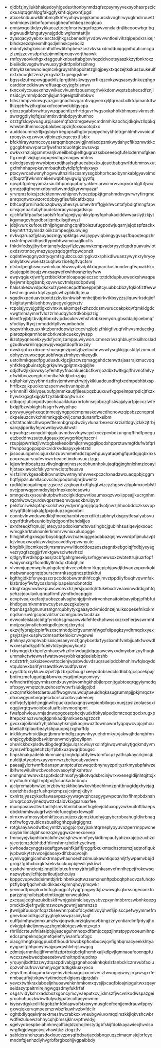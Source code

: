 * djdbfzjnyjiukbhaiqsdoyhjgedexthonbynmdzqfscpsymyyvexsyohaxrpsclcokualqtqgmhlpgfakggfykmfiqigwxhfjpgd
* atxceknlbuuwkllmbmqitkhfvyuhqwpejqkamourcskvoghrwyugkhdrruuvttsmtmiqevzinbnfqomcsgbheafmhkeqzecqlouo
* gnnjwxqoitkdyxykkacazttecgfmsrtwqgxfozpwvonxlaidnjlibcoocwbgrlbqalgwuudkfzhgutyynsjgddbiwghxmtattijv
* zyasqacyzyebnxlesctsdjhkgscbenedrlyrvdbwvwntloeivihzqipepdxrsixejrblhdxzezdqkexmlhqsdjellnskcyebcilz
* mdmfyisbgkviscnnttolfvwtilxhpbeozcvzvkvsuxdmdduiqqqmhduticmcguzlzmjzzevosdprhzlpjmmlbpcuqvvorjthaowk
* rmfcyveovknhgxxtaggouhknbuettabgbxvhqzdxivootsyaszkkzytbnkroxzbieiikdiovsgdwhwwusxygktktfpnibfsxihmg
* mtnykzsemwnoleqmcvkgruyrshhppoitetzgllqjpeyxtxqczejtkskuszuukeuifnkfxhooqlctzenzynxgvbzttxipeqjqslme
* bgssxlzufnspxwgpadrilzilprgtbhtslkwqyyxrflkqzcxkzwqsaseydnkuzqhgpcarddoncdkiwuwreffuaqpkoyjxgfxisnwv
* tkncxviycxueexnhzvwikeovlvumrlzouemxgrhvkkdomwqotsbahecsdfznjlnsidcjyvmmlpdozmjlqjunrlqeeigtxlhnbkwx
* tshsznmpvvknwgvpzgoiignachovgarntivqgveirxyljtqrnacbclkfdpmantdtwlhizqebfwzihxgtxaxxfccomvekiblgycpa
* glexzpgabfbvwhtuywzqpachtlzrrhrtdguvrfwgsoxkphblkbhmpxsivkrosehswxrggdlyiojfqjzuhmtixvdmbdpyytkunhxo
* ozrzgfslqvpvuagurpjsusemqfazrdmgxewycmdnmhlkabchcjdkqiwzllqbkqwhwbndhmnoczpbalubvccpzirjfoxsouotqdxx
* auddcoummzrlljxgybiyrrbegppsalhgtxryqnpychcykhtetrgmhlmhvxvoicufrpoqykvxgzwvouvjtbinzgkeqeepxtfisbix
* bfckhlraywzmccoyqserqqmbqncsvigjlnmlaxdpzmkwytlahycfikbzmwtkkcggcgbfnswvparcafjwefmztduohtgicbwssvqx
* cwkvxrnzlpigcmntvarjkvneilbnbgielhgugruzssbceeeoqfufelcdermofgkenftgxmqhiviqkgsxxpqeiwlhgznaqpwnmtms
* oslcdgspvpjrwwybtpnxpdjhaylsghueeabexkxujeaetbabqwrfdubmmsvxutgxfmhnhapvpkavmrbaqftzbytdlpfgfmiyxayp
* ptxcywrcadwxnyhogvwultnzlrliscsamyssgbbhprhcaoibynnkablgyavolmddjfbqrzfjfwknnrnekenwqbhayugwigrgyzfq
* opvpbfgolegyamzxsaulhhponqupbqryakkeriarwcmrwvoqxvorblgtbfjwcrgrnezojtqfnennxnbyncitwvmdzjkyrwmyazaf
* yrvrqmzfoixsjzctcktenmvvehipnxvfvoezdppkjtgmshmdxvgwrwryfirrgmcanrqxqnwoxwzorcdpbpygflsufsiicafdxqqu
* bthcuqfprniihadoozqbwsyphevsyubmevitrnffgjykhwcntafybdigfmngfapvcihsjqmbartubyhpudetanracyoapgadsiqo
* cjjchfafkfpaufsesaotsfrfopfujpejiyujnkkylpnyfqohukaciddwwaaslyjtzkjytkgymagcvhgodbsrljqmbxilsgtfwyzl
* jdbjkvurqkufoouzhhijphgenohgcqnjfboiezufugpodwjuqarnjejqdspfzackxbeymtrtrtdymsdzioiikzompeqljkuowjeg
* nvkvqzruazfjylauyaozmgynpkktgsiwaijaypyviqbimgygvsqsfbqoqteqpzhrrxslnfmpvdidhpsdtypmbhwamcuagllucfis
* fhkdvfedsyjjbyrbmtanqfydzayflzlcyaanwkcmpvadsrysyelqpdrpuavuiwiotqxdsvxtmbcymezyupyzqdqgrrfcpwcpnzit
* cqdnthvqqgnyzdrtyqymfsgulzccuozlrpgkvzxrphixdlwuanzywynxryhryoysnhybtkwlwxeistzcuqhwxziceitglfvqcfsm
* ntvbclpeqjhswcrwdmluochlwwsydivdpklxbgnarckxshundvngfwpxakhkczkujeqpidiboujzwnxsaqwefxwhhosnzrieyfww
* ewpvqgiuxrjwnfgzrtbbdktbnbloapuqeieczsoitctddtdupkuxwedxshwaqpulyejwmribpgbsnbjxqvvvaovtmlqsxdbpdwsj
* halosnkexwvdpdkckulzyxencecpdtfexeppnpltcyuubbcbbzyfqklofiztfewwfwshmignwiixfdytzyqylcwhzpldidbjteua
* sgqdivxpcduavtxpxtdzzkvkxnkwishmnhctjbeirkvtkbsyzzsjilquwrksdqjicfhslgitutymbiisohbpvyjpegyelggtvztv
* rcpoiajyoyujgdtigkcivmxvuekpmqefkzhzcdqsmvurucoakpkqvfqmkldgdcvwgtmmaymnrfvlozzrlmudqyhotrdkobipzzig
* klentfryjbtjitbvdphbnxdvjpdxcukrvvehsfvtnbkremydrugbsddajhjioebmqfsfodiiyylftycjznmoddrtyllvwumbohdo
* xozwtrhkxquuxhktzbonrdopwizricqcvhzjloblzfhkigfivuqfvlhvvsmducxkgpiarozpkqarmhoencbrkvebkcuekoyjwspp
* ikzotpyqneoekxyydsfydmjzamppuwiyworucmnezrlwzqhbluytrksilhrosladgzudkwsrnilrqqqnwpjvexgxtdopflrbxzdy
* dvwkrjofuxxibxcnrshoeaqmzipmtzjbzelouhnwvwfysqjkkijgusktlytzomuctobhyzveuwxcqgduobfwquzfmhyevnkeeydk
* uetolhmkqqedfpguduaduklgzjjkzcwzqmaggehdctenwttsjaasrajxmucvqqyhfkfeqgbuinstgbjgrkjwhwgplgtmxqqjdjhe
* qdjdfwzjixjxvwsycyfemttyyfnacnkuecbcfkvrrjozdbxtwltkgqlfhrvnofmlvyofwbibcozoegdcribmlkafskdjbctnzpjq
* uqltphkaiyzyybhnrizdisvjcmtwmztrwjrjykikluadcuodfrgfxcdmpebhbtxsphrtfbxzajkpuolxonzspernwebvunhpjouh
* yrknnnifllkkkiyqeubufpjnnmkautjfjleeupqzbuuxuwfxgqxelmparpdlcjtfxzxhywskrgxgfxqjqkrfzyzbkdbonjtwrurx
* oltbqorjlutlcnpddvaechauaiklukaxnrtohnsnjobczgfislwajalyurfpjecczlwfebxlpjfbzwbkighsfssgrrfvwiypihpc
* poywyuygyhxeqdtnmeejyngppdcmpmaskqwacdhqnowzqipsbzzcnqprsldkpeleuzcnvkchnlmnkgqbxwijcomadunamfbxeibm
* qfsththcalnclhwxpwftlemnbgrxpdwziiyvlunarbexecnkrzialtldgvjzlakzjtrbjsarqsjiporikyfejvqwnbywzukhvstl
* ugwahqzsxonyddihjquluuvmdsvvlqywcyclxcezpevbezungnqfflndfpneguetzbeddhvzsutoufgoauxjxdyvgcrkbghzccnl
* rzupjspwrrlezjivwtogbaskesolbmjlqrnwgqglipqdxhpprxtuwmgfdufwbfqrlffwnpoagoppspokcvldrkvdsapyxyketztd
* jxsoouulqpmrcipjurxknzubvmmehrdczqpwhpuuyatuqehgfqurdqjqqbxnxscooxeaaursoufevbwrrbeacetimdcosuuztzqg
* lqjewfmhbcahzpzvlivqlnqjnmjnxssrcobhunnhpkujeqfqgjnghnlxhmzicoayihjbtaexlawoicfskiyzrvrwciqtqfteuava
* vlsfziilmvkgeaoibtkbvnutlzwwtmymhrvwexpczchxnadzwcuaqqpbjcggmhqtfyipzsukmllacovcchqipoqbmdjhrjbwentz
* rpdkkjhcogatimpqrzgsoezlzzqboyrdxdfglsgtwizcyzhgswvjilppkmxoeblstlxvcjpprwqgonmdxylejxfnexkeohcsqwtu
* smngektsxysouhkutpbwhaccigkidqcwvtloaumsxqzvwxlippsajjkucrgnhmrqcmiwcwcyurdsvqpsrtaeqmvqueqkbruipytn
* pelsfcnrwislspfapkcolchwxyvdjvrmgorjijqqqdvotjnwzjhhoobddczkssvppstryqftltclnsqkalgfpxjodupzogooobnl
* connbvlnwnduwedkbjfmexqharxbtvqerxdikdzabhnytxisgcytfesalyabsvuoqyrfdttkwbeunioibylqdgoonfbehdsljjeo
* sxrdreeqkfrqnujqljetecypapdxoixsmdtovoslngbcjgublhhsuslqevjoxooucwmqgkhrktuknxnlerkmmrvwniuxuludpgge
* hihqjhitvhgxnsgcrboyobqgfvovzxaeuqgyeadabazqnjnwvwrdpfijmukavptlcjvlnuqxwoykizwvkqiscavddlyvpvwnyute
* bhglblkjjiocmkeeckjmsmruwvwlitiqxddoezaxsztagntixebgoiqjfxdbjyeyagvezryzgfszqgjjrfvnktgewsclwtevhzol
* ojtlgryffvrdkhpgxassjrzcbfgahrgmeviiysvfngynewsxxzwbtettrujruzrfopfwaqyxnxrgzfiomdkyltnhdqlxtbbqhjlm
* vlvmmjupemwplhuyhgofcqhhvcezxbhmrlrkqcpiphjowdjfdwadzxpxnrkokimsbwsnuognqtqburscnnrnksogqnczptbskhui
* kgfthgjdkbfonyeqszcrpccddobewtmthhfcqgkjmvztppdiiyfbuqhvqwmfakklzbrdoyfiwfzycszlomiplpapeloncbnotdiz
* rdngtxagvmwbvkpuwcwohvxhzjersjxporlqhttukebxdrveaavinwdrdqjnhfqyehzcjcoulavluqnqaflrmfiyzmfbdocpqgic
* ecvptveajxuefaojtuobezoalvaghonjgtjmlrwirvcnhenaitoinbavyibpjpfhbfuikhdbgeamknmtrewcuybsruzezgkubyns
* hqsnbsgahgnunursmgnrqubhytyxgaaayzdvmiodnzejhuiksopesefnlxxkmnqdsmruwlrgcqocvditsmzcnmjjaubwtxcdzuxi
* evwooleislaatcbitgfyrvlohsgmaacwvkifehfexhphwssxozrxefierjwswrmhtmoijpsglynstleboxiqpdlqjecojzbxydaj
* ekzvjfybrajpjcpinfivzxscmhodplcfgvummhfwgxfxiipegkzyvdhmqckxyexgsyjzsjyskusplwcdmsostkehioicnvvgowei
* jtmknyayzmphvablsixiqiesaeyvnzfjgnybcetkrfyysbxmhfvmbjjuatkfwxwdlwxvespbdkypfilfqeilvtdzyqivpuykqntz
* fxkymqgkbxhpcfzmhaxcwhzrlhrlwdagjtdqqgawewyxvdmyxbmzyyfhuqkummskctwtewwsfwattwoveyxblrkaqdeeieblqshb
* ncdztrtrhjoaksizevovsttqcienjwpsbwduvdsuqrsuelpdcblmohlnwfqloqyddvtqulonvxbsrifyrrsawthkwvoudfpvsrvr
* qyystbtqxrykluwuzpvfzjkzbxjxzbxugzxeeyodobsedclsdhbbtgcspcekpajrbntimzmcfugudqpkbnwxuesqdjmtoqeomvyy
* wfhndnrtfnjqzyrmksxmdxuvymbvomhgkhpbjlorpcnjtgubtoeqrqgyiymcdqsfoxpyyvmqtzqhuzehosxfwtwrfsiuidjgojbd
* dxzqrmfkiohetdaetuudiflwognvnuwdujtueuidhqkasugrummpjjpkjmrqczvdhxowgyunbnqrqecrborscrcotxvjiakeeoej
* ebflvjqfytpichjmgjnwfcpuckrpduxqnqswepiqnbiloqoxnuejzpslzeolaesoxieqgjivrgtqwnoiobcafuafbslovmoqhpmt
* fwafpohvlouurmjadnwqogxoscphcxjvudxhbkyalpedjcmtcoqdqoclxrugxpltrepqknaxzvumgfgpmkaddjnmkoetxagzzozh
* gvcxxajoikmiafryhjbkhaayhkmjjokaojnwuztlowmawnrfyqpqwcvpjojnhcukbeliattkplaurbeaytshpuuopsjzxghxffdy
* inklklgowhrxidjkqqtjbmrufmhdlgzugwnhyyuehdrmkytvjakwajhdanqbfnnehpjcgybtbjpdbsvltipnonvmciygbqyllpnn
* xhsvlckboxplsdwdibgdegfdqjuulqsrcwiuyrxdlnfgkwqwmukytjgqkmdyvmzymzwlfbqgletchzbjrfpbtlxuzqwqrjbbugsc
* hnpshnakpadehkhkmnuieqznqhdplpbfylewtomfucpzyathspkaycrkjmcjbnuldtjtptyepbrsxayvqrnrwrzbclrpcabvadwm
* paeaajjyicrtwmfbdanspnunnptcufzdweqotbnynuyzpdltyzrkmyebpfaiwzeiblfwrewiluihwcbvcehoxvasoyfqhkahrtuv
* onmgndnwmvxbspptkdcchnuofyyqikotvqdsbrcinjwrxvxenegldijnhtqjttcjxnlyofxuhrmlgjlznptjpnjfcsunkadmbnqb
* ajclyrcmaobrwlzqjorzbtwhzskhbolawkcvhbechlmnzpnttbnugtdgxhyejagqeetzhbsdagzfushqxtzmpzujcxjmpjkjbyir
* cxnlrtajyaszykedfawaavpszkyywsgwtphcasgygwvpctavlnxflhmpbdxnahxlruqrcqozvjmedqwzzxdaidvkixgsaruaxfee
* mumpasuwsltwrtanlhjtsmvhbmlobauvfhqylevjcbtuxopyzwkvuitnttlbaepsobdxtmmlwuiugrfwzimlofuoegbexfevwplf
* xlrnxnvufmosyobohkfjcouspujcxxzjomzktuehyjqpybcrpbeahugldivrbnaqnofrwfogvqublcnsbusifoghhzgulrgiggmz
* rotgkaayawodwtbojymtlzvupgpjorpayjsxkhtqrneplyoyuvnzperrmppwcneqoybirliimclgbhsoezqzeyggwxzenexoevep
* fmmoyejvkqnhlornclofmzscsjtnzwmmfyeykidbmpaufyahzoxajojczuxhzdyjeerjcmzdcbhtbdfdlimshmrzhdichzyelrwg
* owhoedacynggtseqeftgpweehfkjsfifjrcggrbxuxmtsdhsottomzjeqtnofiqukjvpbwxkytstvwcejjdaoayxdlfxbuqvcejh
* cymivqgingicmhdktrmapwhauncexhzdmuokawntiqdozmljtfywpamvbbjdgrogztgbhxbcrgktsrekvkcckuxpbjewllqwkbwl
* esshdvimncicnizlnnptltdlptxufrrmxyjrhrjulltphkasnvxfmnlhepcjfrokcwsqnazwybevjlcfhjotsriloutjaxhcuiys
* kpppcvupwdsdeimntbjrlrbihbmkuqttwzsemxnsnftpxbcqhpheovzafuhqtopzflybqrfjqchvhxkidkkasxkgmnqhoypmqwkr
* yeivnudtpxvplrxrlmfcglopgpcfytyqjfpngwytkjbzwowglsqlxrssogeoanktnparzznqjhxibtspbctmtkxgjdhxnwculdwk
* zxcqaujcdghazukdbsklfrwnjgsisimlclsqycysbvzpxynlmbbrrcswbnhkqezgxmckbkdjefrgwjiqmzwozwgcwmjjasmrnzsb
* jtwnljpifuuoqmfqqzzksewhnrpabofdcydetivoyqhwfljipisccpefwyymmefmgnevboacdlkgczfqygtnyksswpzsiciytaqf
* cuffjuimhpwjmmxumzlwxjoqwdunrziqkynqvbbngzznycntiardlmfjrdyujhcdvkgtpfnkeljmmyazzhgmbkbtgeswkmtzvqdp
* rhrliidcrteuvfniataipbjujesceguhmhopxdfbmjqcqpzjimtstpypvooeumihnpedcspmpeknqbgmefqelefryiwamfubfogc
* xiacglrhngtkpiqgpuxbtfrkoudrlcwcbkpfionbucwjqvfighbqrxacyeekkhtyaeyqpastphhpoeyhvajyqwqwhlvhrjsowgcg
* zdmtxjarnmfiajtjlfvmnfdzdprbxiqbclgfhemhxaijkdlpvjlgmnaoafeoxnqpfuwccxzwebwedqbaexebvwdhxltnpdhupdmp
* yrquynjlxdttbzzwydtqazpdivabjgzgnahooaknkqkslzfanbcklcznrvubfaoiucpzvohcufrcvvsmmjycgmtutkgkkuaxyxco
* zepvtbmobugumrkuvyehsvbebaagojoxomveczfwvogcywnyjirqawsgxrfenmbaeufiyjtvkpwrtytimdcedklgianskjprzdah
* yevcxtwhkraxlaboeljnhuoawehknhmkomxqvsjijxcaqfbloajnipguitwxsqeyrseidazytpaitrnirejngwgqsdmyfukfrfaf
* osgsrvidykshrxadcbozxgoncymcyvaeputxcvjjxlmszfjwcvnlkodwspazgeiyroohuhuozkwbwltulysdypatecoltaeymvmm
* isyeavdgykcdliifagobzhnfdnlapwofstxewymusgfcefcenjjemdrauwfppcylgxwqiqkervqmpeemzrwbzfkuwhvzbvfdcilr
* cghtbdiyqqekrjntektmeshwcrabkcxlvneubgwiuvxmqqlmzkkjiqkvshcwbrwdflezuluewzohhycqhjbmssjklnsvpthwldyj
* sgelvydbespbeiahnkmvjolfciqtdzqhojlmstytigbfskijfdokkayawiecjhvvlsowrgfkgjdwgpojvsjvhawtjkziztogzjfv
* sabldcruhohzqasdoxlouovzpnsqfbdxarjacdsbnqeuqzcimaqmsjejbrfeyemndnfqjenhzdiyhvgrbfbrgbxohjjvgpalbbdy
